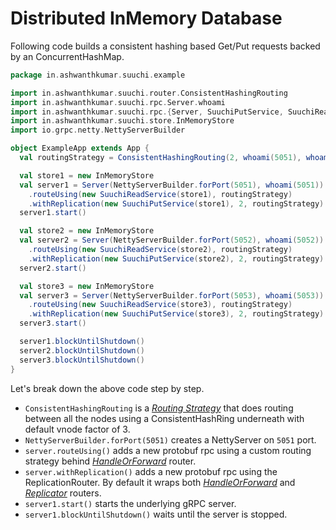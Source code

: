 # Distributed InMemory Database

Following code builds a consistent hashing based Get/Put requests backed by an ConcurrentHashMap.

```scala
package in.ashwanthkumar.suuchi.example

import in.ashwanthkumar.suuchi.router.ConsistentHashingRouting
import in.ashwanthkumar.suuchi.rpc.Server.whoami
import in.ashwanthkumar.suuchi.rpc.{Server, SuuchiPutService, SuuchiReadService}
import in.ashwanthkumar.suuchi.store.InMemoryStore
import io.grpc.netty.NettyServerBuilder

object ExampleApp extends App {
  val routingStrategy = ConsistentHashingRouting(2, whoami(5051), whoami(5052), whoami(5053))

  val store1 = new InMemoryStore
  val server1 = Server(NettyServerBuilder.forPort(5051), whoami(5051))
    .routeUsing(new SuuchiReadService(store1), routingStrategy)
    .withReplication(new SuuchiPutService(store1), 2, routingStrategy)
  server1.start()

  val store2 = new InMemoryStore
  val server2 = Server(NettyServerBuilder.forPort(5052), whoami(5052))
    .routeUsing(new SuuchiReadService(store2), routingStrategy)
    .withReplication(new SuuchiPutService(store2), 2, routingStrategy)
  server2.start()

  val store3 = new InMemoryStore
  val server3 = Server(NettyServerBuilder.forPort(5053), whoami(5053))
    .routeUsing(new SuuchiReadService(store3), routingStrategy)
    .withReplication(new SuuchiPutService(store3), 2, routingStrategy)
  server3.start()

  server1.blockUntilShutdown()
  server2.blockUntilShutdown()
  server3.blockUntilShutdown()
}
```

Let's break down the above code step by step.

- `ConsistentHashingRouting` is a [_Routing Strategy_](../internals/router.md#routingstrategy) that does routing between all the nodes using a ConsistentHashRing underneath with default vnode factor of 3.
- `NettyServerBuilder.forPort(5051)` creates a NettyServer on `5051` port.
- `server.routeUsing()` adds a new protobuf rpc using a custom routing strategy behind [_HandleOrForward_](../internals/router.md) router.
- `server.withReplication()` adds a new protobuf rpc using the ReplicationRouter. By default it wraps both [_HandleOrForward_](../internals/router.md) and [_Replicator_](../internals/replication.md) routers.
- `server1.start()` starts the underlying gRPC server.
- `server1.blockUntilShutdown()` waits until the server is stopped.
